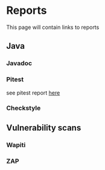 # Reports

This page will contain links to reports

## Java

### Javadoc

### Pitest

see pitest report [here](/reports/pitest/index.html)

### Checkstyle

## Vulnerability scans

### Wapiti

### ZAP
